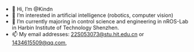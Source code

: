 - 👋 Hi, I’m @Kindn
- 👀 I’m interested in artificial intelligence (robotics, computer vision)
- 🌱 I’m currently majoring in control science and engineering in nROS-Lab in Harbin Institute of Technology Shenzhen.
- 📫 My email addresses: 22S053073@stu.hit.edu.cn or 1434615509@qq.com,

<!---
Kindn/Kindn is a ✨ special ✨ repository because its `README.md` (this file) appears on your GitHub profile.
You can click the Preview link to take a look at your changes.
--->
